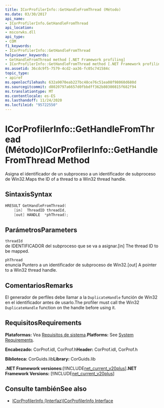 ```yaml
---
title: ICorProfilerInfo::GetHandleFromThread (Método)
ms.date: 03/30/2017
api_name:
- ICorProfilerInfo.GetHandleFromThread
api_location:
- mscorwks.dll
api_type:
- COM
f1_keywords:
- ICorProfilerInfo::GetHandleFromThread
helpviewer_keywords:
- GetHandleFromThread method [.NET Framework profiling]
- ICorProfilerInfo::GetHandleFromThread method [.NET Framework profiling]
ms.assetid: 36cdc9f5-7579-4cd2-aa36-fc05c741584c
topic_type:
- apiref
ms.openlocfilehash: 632a9070eab227bc48ce76c51ea08f98060d680d
ms.sourcegitcommit: d8020797a6657d0fbbdff362b80300815f682f94
ms.translationtype: MT
ms.contentlocale: es-ES
ms.lasthandoff: 11/24/2020
ms.locfileid: "95722550"
---
```

# <a name="icorprofilerinfogethandlefromthread-method"></a><span data-ttu-id="ba24d-102">ICorProfilerInfo::GetHandleFromThread (Método)</span><span class="sxs-lookup"><span data-stu-id="ba24d-102">ICorProfilerInfo::GetHandleFromThread Method</span></span>

<span data-ttu-id="ba24d-103">Asigna el identificador de un subproceso a un identificador de subproceso de Win32.</span><span class="sxs-lookup"><span data-stu-id="ba24d-103">Maps the ID of a thread to a Win32 thread handle.</span></span>  
  
## <a name="syntax"></a><span data-ttu-id="ba24d-104">Sintaxis</span><span class="sxs-lookup"><span data-stu-id="ba24d-104">Syntax</span></span>  
  
```cpp  
HRESULT GetHandleFromThread(  
    [in]  ThreadID threadId,  
    [out] HANDLE  *phThread);  
```  
  
## <a name="parameters"></a><span data-ttu-id="ba24d-105">Parámetros</span><span class="sxs-lookup"><span data-stu-id="ba24d-105">Parameters</span></span>  

 `threadId`  
 <span data-ttu-id="ba24d-106">de IDENTIFICADOR del subproceso que se va a asignar.</span><span class="sxs-lookup"><span data-stu-id="ba24d-106">[in] The thread ID to be mapped.</span></span>  
  
 `phThread`  
 <span data-ttu-id="ba24d-107">enuncia Puntero a un identificador de subproceso de Win32.</span><span class="sxs-lookup"><span data-stu-id="ba24d-107">[out] A pointer to a Win32 thread handle.</span></span>  
  
## <a name="remarks"></a><span data-ttu-id="ba24d-108">Comentarios</span><span class="sxs-lookup"><span data-stu-id="ba24d-108">Remarks</span></span>  

 <span data-ttu-id="ba24d-109">El generador de perfiles debe llamar a la `DuplicateHandle` función de Win32 en el identificador antes de usarlo.</span><span class="sxs-lookup"><span data-stu-id="ba24d-109">The profiler must call the Win32 `DuplicateHandle` function on the handle before using it.</span></span>  
  
## <a name="requirements"></a><span data-ttu-id="ba24d-110">Requisitos</span><span class="sxs-lookup"><span data-stu-id="ba24d-110">Requirements</span></span>  

 <span data-ttu-id="ba24d-111">**Plataformas:** Vea [Requisitos de sistema](../../get-started/system-requirements.md).</span><span class="sxs-lookup"><span data-stu-id="ba24d-111">**Platforms:** See [System Requirements](../../get-started/system-requirements.md).</span></span>  
  
 <span data-ttu-id="ba24d-112">**Encabezado:** CorProf.idl, CorProf.h</span><span class="sxs-lookup"><span data-stu-id="ba24d-112">**Header:** CorProf.idl, CorProf.h</span></span>  
  
 <span data-ttu-id="ba24d-113">**Biblioteca:** CorGuids.lib</span><span class="sxs-lookup"><span data-stu-id="ba24d-113">**Library:** CorGuids.lib</span></span>  
  
 <span data-ttu-id="ba24d-114">**.NET Framework versiones:**[!INCLUDE[net_current_v20plus](../../../../includes/net-current-v20plus-md.md)]</span><span class="sxs-lookup"><span data-stu-id="ba24d-114">**.NET Framework Versions:** [!INCLUDE[net_current_v20plus](../../../../includes/net-current-v20plus-md.md)]</span></span>  
  
## <a name="see-also"></a><span data-ttu-id="ba24d-115">Consulte también</span><span class="sxs-lookup"><span data-stu-id="ba24d-115">See also</span></span>

- [<span data-ttu-id="ba24d-116">ICorProfilerInfo (Interfaz)</span><span class="sxs-lookup"><span data-stu-id="ba24d-116">ICorProfilerInfo Interface</span></span>](icorprofilerinfo-interface.md)
